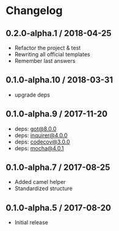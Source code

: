 # Changelog

## 0.2.0-alpha.1 / 2018-04-25

- Refactor the project & test
- Rewriting all official templates
- Remember last answers

## 0.1.0-alpha.10 / 2018-03-31

- upgrade deps

## 0.1.0-alpha.9 / 2017-11-20

- deps: got@8.0.0
- deps: inquirer@4.0.0
- deps: codecov@3.0.0
- deps: mocha@4.0.1

## 0.1.0-alpha.7 / 2017-08-25

- Added camel helper
- Standardized structure

## 0.1.0-alpha.5 / 2017-08-20

- Initial release

<!--
## v0.1.0 / yyyy-MM-dd

- [Added|Fixed|Renamed|Moved|Changed|Removed] • [summary]
-->

<!-- http://keepachangelog.com/ -->
